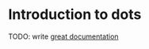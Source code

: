 # Introduction to dots

TODO: write [great documentation](http://jacobian.org/writing/great-documentation/what-to-write/)

